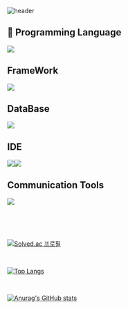 ![header](https://capsule-render.vercel.app/api?type=wave&color=auto&height=300&section=header&text=Welcome&fontSize=90)

  ## 🔨 Programming Language
<img src="https://img.shields.io/badge/Java-007396?style=flat&logo=OpenJDK&logoColor=white"/>

  ## FrameWork
<img src="https://img.shields.io/badge/Spring-6DB33F?style=flat-square&logo=Spring&logoColor=white"/>

  ## DataBase
<img src="https://img.shields.io/badge/MySQL-4479A1?style=flat-square&logo=MySQL&logoColor=white"/>

  ## IDE
<img src="https://img.shields.io/badge/Visual Studio Code-007ACC?style=flat-square&logo=Visual Studio Code&logoColor=white"/><img src="https://img.shields.io/badge/IntelliJ-00000?style=flat-square&logo=intellijidea&logoColor=white"/>

  ## Communication Tools
<img src="https://img.shields.io/badge/GitHub-181717?style=flat-square&logo=GitHub&logoColor=white"/>

<br><br><br>

[![Solved.ac
프로필](http://mazassumnida.wtf/api/v2/generate_badge?boj=wnsgks9899)](https://solved.ac/wke1wke1)

<br>

[![Top Langs](https://github-readme-stats.vercel.app/api/top-langs/?username=viola30th&show_icons=true&theme=radical)](https://github.com/anuraghazra/github-readme-stats)

<br>

[![Anurag's GitHub stats](https://github-readme-stats.vercel.app/api?username=viola30th&show_icons=true&theme=radical)](https://github.com/anuraghazra/github-readme-stats)
 
